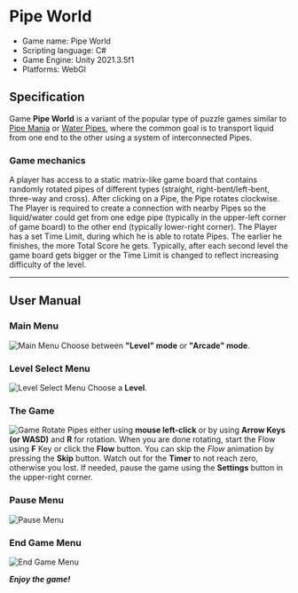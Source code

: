 # Pipe World
- Game name: Pipe World
- Scripting language: C# 
- Game Engine: Unity 2021.3.5f1
- Platforms: WebGl

## Specification
Game **Pipe World** is a variant of the popular type of puzzle games similar to [Pipe Mania](https://en.wikipedia.org/wiki/Pipe_Mania) or [Water Pipes](https://play.google.com/store/apps/details?id=com.mobiloids.waterpipespuzzle), where the common goal is to transport liquid from one end to the other using a system of interconnected Pipes.

### Game mechanics
A player has access to a static matrix-like game board that contains randomly rotated pipes of different types (straight, right-bent/left-bent, three-way and cross). After clicking on a Pipe, the Pipe rotates clockwise. The Player is required to create a connection with nearby Pipes so the liquid/water could get from one edge pipe (typically in the upper-left corner of game board) to the other end (typically lower-right corner). The Player has a set Time Limit, during which he is able to rotate Pipes. The earlier he finishes, the more Total Score he gets. Typically, after each second level the game board gets bigger or the Time Limit is changed to reflect increasing difficulty of the level.

***

## User Manual  

### Main Menu
![Main Menu](https://i.imgur.com/H06huTa.png "Main Menu")
Choose between **"Level" mode** or **"Arcade" mode**.

### Level Select Menu
![Level Select Menu](https://i.imgur.com/2liVkbB.png "Level Select Menu")
Choose a **Level**.

### The Game
![Game](https://i.imgur.com/BAKo33F.png "Game")
Rotate Pipes either using **mouse left-click** or by using **Arrow Keys (or WASD)** and **R** for rotation. When you are done rotating, start the Flow using **F** Key or click the **Flow** button. You can skip the *Flow* animation by pressing the **Skip** button. Watch out for the **Timer** to not reach zero, otherwise you lost. If needed, pause the game using the **Settings** button in the upper-right corner.

### Pause Menu
![Pause Menu](https://i.imgur.com/yUDP1Yg.png "Pause Menu")

### End Game Menu
![End Game Menu](https://i.imgur.com/eBKAA9A.png "End Game Menu")  

***Enjoy the game!***
